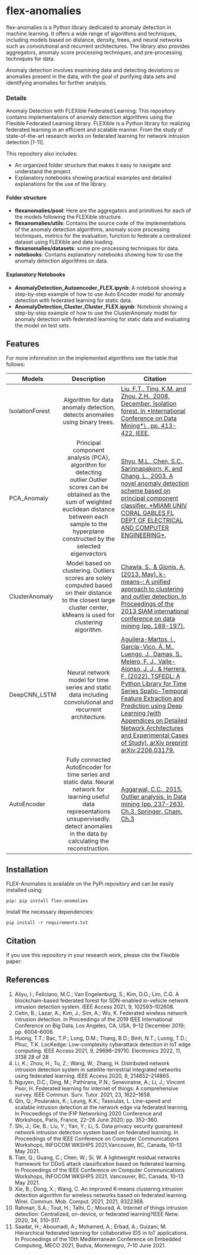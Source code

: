 # flex-anomalies 
flex-anomalies is a Python library dedicated to anomaly detection in machine learning. It offers a wide range of algorithms and techniques, including models based on distance, density, trees, and neural networks such as convolutional and recurrent architectures. The library also provides aggregators, anomaly score processing techniques, and pre-processing techniques for data. 

Anomaly detection involves examining data and detecting deviations or anomalies present in the data, with the goal of purifying data sets and identifying anomalies for further analysis.


### Details

Anomaly Detection with FLEXible Federated Learning: This repository contains implementations of anomaly detection algorithms using the Flexible Federated Learning library. FLEXible is a Python library for realizing federated learning in an efficient and scalable manner. 
From the study of state-of-the-art research works on federated learning for network intrusion detection [1-11].

This repository also includes:
- An organized folder structure that makes it easy to navigate and understand the project.
- Explanatory notebooks showing practical examples and detailed explanations for the use of the library.

####  Folder structure
- **flexanomalies/pool**: Here are the aggregators and primitives for each of the models following the FLEXible structure.
- **flexanomalies/utils**: Contains the source code of the implementations of the anomaly detection algorithms, anomaly score processing techniques, metrics for the evaluation,
function to federate a centralized dataset using FLEXible and data loading.
- **flexanomalies/datasets**: some pre-processing techniques for data.
- **notebooks**: Contains explanatory notebooks showing how to use the anomaly detection algorithms on data.  

#### Explanatory Notebooks
- **AnomalyDetection_Autoencoder_FLEX.ipynb**: A notebook showing a step-by-step example of how to use Auto Encoder model for anomaly detection with federated learning for static data.
- **AnomalyDetection_Cluster_Cluster_FLEX.ipynb**: Notebook showing a step-by-step example of how to use the ClusterAnomaly model for anomaly detection with federated learning for static data and evaluating the model on test sets. 


## Features
For more information on the implemented algorithms see the table that follows:
<table>
    <thead>
        <tr>
            <th>Models</th>
            <th>Description</th>
            <th>Citation</th>
        </tr>
    </thead>
    <tbody>
        <tr>
            <td rowspan= 1>IsolationForest</td>
            <td rowspan=1 align="center"> 
             Algorithm for data anomaly detection, detects anomalies using binary trees. 
            </td>
            <td>
            <a href=>
            Liu, F.T., Ting, K.M. and Zhou, Z.H., 2008, December. Isolation forest. In *International Conference on Data Mining*\ , pp. 413-422. IEEE.
            </td>    
        </tr>
        <tr>
            <td rowspan= 1>PCA_Anomaly</td>
            <td rowspan=1 align="center"> 
            Principal component analysis (PCA), algorithm for detecting outlier.Outlier scores can be obtained as  the sum of weighted euclidean distance between each sample to the hyperplane constructed by the selected eigenvectors
            </td>
            <td>
            <a href=>
            Shyu, M.L., Chen, S.C., Sarinnapakorn, K. and Chang, L., 2003. A novel anomaly detection scheme based on principal component classifier. *MIAMI UNIV CORAL GABLES FL DEPT OF ELECTRICAL AND COMPUTER ENGINEERING*.
            </td>    
        </tr>
        <tr>
            <td rowspan= 1>ClusterAnomaly</td>
            <td rowspan=1 align="center"> 
               Model based on clustering. Outliers scores are solely computed based on their distance to the closest large cluster center, kMeans is used for clustering algorithm.
            </td>
            <td>
            <a href=>
            Chawla, S., & Gionis, A. (2013, May). k-means–: A unified approach to clustering and outlier detection. In Proceedings of the 2013 SIAM international conference on data mining (pp. 189-197).
            </td>    
        </tr>
        <tr>
            <td rowspan= 1>DeepCNN_LSTM</td>
            <td rowspan=1 align="center"> 
            Neural network model for time series and static data including convolutional and recurrent architecture.
            </td>
            <td>
            <a href=>
            Aguilera-Martos, I., García-Vico, Á. M., Luengo, J., Damas, S., Melero, F. J., Valle-Alonso, J. J., & Herrera, F. (2022). TSFEDL: A Python Library for Time Series Spatio-Temporal Feature Extraction and Prediction using Deep Learning (with Appendices on Detailed Network Architectures and Experimental Cases of Study). arXiv preprint arXiv:2206.03179.
            </td>    
        </tr>
        <tr>
            <td rowspan= 1>AutoEncoder</td>
            <td rowspan=1 align="center"> 
             Fully connected AutoEncoder for time series and static data. Neural network for learning useful data   representations unsupervisedly. detect  anomalies in the data by calculating the reconstruction.
            </td>
            <td>
            <a href=>
            Aggarwal, C.C., 2015. Outlier analysis. In Data mining (pp. 237-263), Ch.3. Springer, Cham. Ch.3
            </td>    
        </tr>
    </tbody>

    
</table>

## Installation

FLEX-Anomalies is available on the PyPi repository and can be easily installed using: 

``` pip: pip install flex-anomalies ```

Install the necessary dependencies:

```pip install -r requirements.txt```

## Citation

If you use this repository in your research work, please cite the Flexible paper: 



## References 
1. Aliyu, I.; Feliciano, M.C.; Van Engelenburg, S.; Kim, D.O.; Lim, C.G. A blockchain-based federated forest for SDN-enabled in-vehicle network intrusion detection system. IEEE Access 2021, 9, 102593–102608. 
2. Cetin, B.; Lazar, A.; Kim, J.; Sim, A.; Wu, K. Federated wireless network intrusion detection. In Proceedings of the 2019 IEEE International Conference on Big Data, Los Angeles, CA, USA, 9–12 December 2019; pp. 6004–6006.
3. Huong, T.T.; Bac, T.P.; Long, D.M.; Thang, B.D.; Binh, N.T.; Luong, T.D.; Phuc, T.K. LocKedge: Low-complexity cyberattack detection in IoT edge computing. IEEE Access 2021, 9, 29696–29710. Electronics 2022, 11, 3138 28 of 28
4. Li, K.; Zhou, H.; Tu, Z.; Wang, W.; Zhang, H. Distributed network intrusion detection system in satellite-terrestrial integrated networks using federated learning. IEEE Access 2020, 8, 214852–214865.
5. Nguyen, D.C.; Ding, M.; Pathirana, P.N.; Seneviratne, A.; Li, J.; Vincent Poor, H. Federated learning for internet of things: A comprehensive survey. IEEE Commun. Surv. Tutor. 2021, 23, 1622–1658. 
6. Qin, Q.; Poularakis, K.; Leung, K.K.; Tassiulas, L. Line-speed and scalable intrusion detection at the network edge via federated learning. In Proceedings of the IFIP Networking 2020 Conference and Workshops, Paris, France, 22–26 June 2020; pp. 352–360.
7. Shi, J.; Ge, B.; Liu, Y.; Yan, Y.; Li, S. Data privacy security guaranteed network intrusion detection system based on federated learning. In Proceedings of the IEEE Conference on Computer Communications Workshops, INFOCOM WKSHPS 2021,Vancouver, BC, Canada, 10–13 May 2021. 
8. Tian, Q.; Guang, C.; Chen, W.; Si, W. A lightweight residual networks framework for DDoS attack classification based on federated learning. In Proceedings of the IEEE Conference on Computer Communications Workshops, INFOCOM WKSHPS 2021, Vancouver, BC, Canada, 10–13 May 2021.
9. Xie, B.; Dong, X.; Wang, C. An improved K-means clustering intrusion detection algorithm for wireless networks based on federated learning. Wirel. Commun. Mob. Comput. 2021, 2021, 9322368. 
10. Rahman, S.A.; Tout, H.; Talhi, C.; Mourad, A. Internet of things intrusion detection: Centralized, on-device, or federated learning?IEEE Netw. 2020, 34, 310–317. 
11. Saadat, H.; Aboumadi, A.; Mohamed, A.; Erbad, A.; Guizani, M. Hierarchical federated learning for collaborative IDS in IoT applications. In Proceedings of the 10th Mediterranean Conference on Embedded Computing, MECO 2021, Budva, Montenegro, 7–10 June 2021. 


